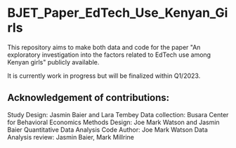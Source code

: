 # BJET_Paper_EdTech_Use_Kenyan_Girls

This repository aims to make both data and code for the paper "An exploratory investigation into the factors related to EdTech use among Kenyan girls" publicly available.

It is currently work in progress but will be finalized within Q1/2023.

## Acknowledgement of contributions:
Study Design: Jasmin Baier and Lara Tembey
Data collection: Busara Center for Behavioral Economics
Methods Design: Joe Mark Watson and Jasmin Baier
Quantitative Data Analysis Code Author: Joe Mark Watson
Data Analysis review: Jasmin Baier, Mark Millrine
